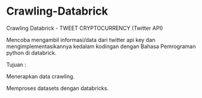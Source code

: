 # Crawling-Databrick
Crawling Databrick - TWEET CRYPTOCURRENCY (Twitter API)

Mencoba mengambil informasi/data dari twitter api key dan mengimplementasikannya kedalam kodingan dengan Bahasa Pemrograman  python di databrick.

Tujuan :


Menerapkan data crawling.


Memproses datasets dengan databricks.

